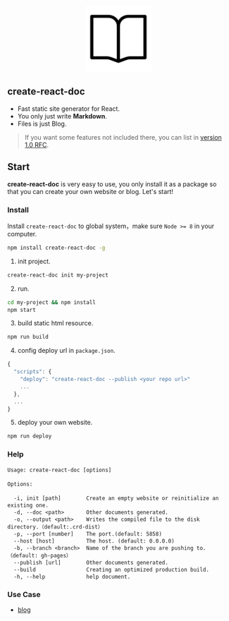 <p align="center">
  <a href="https://react-doc.github.io">
    <img width="150" src="theme/default/crd.logo.svg?sanitize=true">
  </a>
</p>

create-react-doc
---

* Fast static site generator for React.
* You only just write **Markdown**.
* Files is just Blog.

> If you want some features not included there, you can list in [version 1.0 RFC](https://github.com/MuYunyun/create-react-doc/issues/2).

## Start

**create-react-doc** is very easy to use, you only install it as a package so that you can create your own website or blog. Let's start!

### Install

Install `create-react-doc` to global system，make sure `Node >= 8` in your computer.

```bash
npm install create-react-doc -g
```

1. init project.

```bash
create-react-doc init my-project
```

2. run.

```bash
cd my-project && npm install
npm start
```

3. build static html resource.

```bash
npm run build
```

4. config deploy url in `package.json`.

```js
{
  "scripts": {
    "deploy": "create-react-doc --publish <your repo url>"
    ...
  },
  ...
}
```

5. deploy your own website.

```bash
npm run deploy
```

### Help

```shell
Usage: create-react-doc [options]

Options:

  -i, init [path]        Create an empty website or reinitialize an existing one.
  -d, --doc <path>       Other documents generated.
  -o, --output <path>    Writes the compiled file to the disk directory.（default:.crd-dist）
  -p, --port [number]    The port.(default: 5858)
  --host [host]          The host. (default: 0.0.0.0)
  -b, --branch <branch>  Name of the branch you are pushing to.（default: gh-pages）
  --publish [url]        Other documents generated.
  --build                Creating an optimized production build.
  -h, --help             help document.
```

### Use Case

* [blog](https://github.com/MuYunyun/blog)